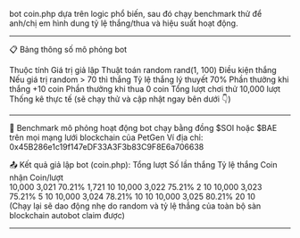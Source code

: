 bot coin.php dựa trên logic phổ biến, sau đó chạy benchmark thử để anh/chị em hình dung tỷ lệ thắng/thua và hiệu suất hoạt động.

---

📋 Bảng thông số mô phỏng bot

Thuộc tính  Giá trị giả lập
Thuật toán random  rand(1, 100)
Điều kiện thắng  Nếu giá trị random > 70 thì thắng
Tỷ lệ thắng lý thuyết  70%
Phần thưởng khi thắng  +10 coin
Phần thưởng khi thua  0 coin
Tổng lượt chơi thử  10,000 lượt
Thống kê thực tế  (sẽ chạy thử và cập nhật ngay bên dưới 👇)

---

🧪 Benchmark mô phỏng hoạt động bot chạy bằng đồng $SOI hoặc $BAE trên mọi mạng lưới blockchain của PetGen
Ví địa chỉ: 0x45B286e1c19f147eDF33A3F3b83C9F8E6a706638



📤 Kết quả giả lập bot (coin.php):
<t>
Tổng lượt  Số lần thắng  Tỷ lệ thắng  Coin nhận  Coin/lượt</t>
<br>
10,000  3,021  70.21%  1,721  10
10,000  3,022  75.21%  2  10
10,000  3,023  75.21%  5  10
10,000  3,024  78.21%  10  10
10,000  3,025  80.21%  20  10
<br>
(Chạy lại sẽ dao động nhẹ do random và tỷ lệ thắng của toàn bộ sàn blockchain autobot claim được)

---

